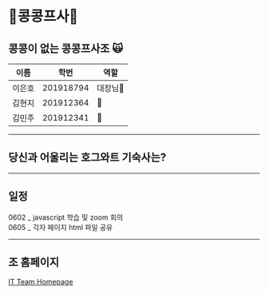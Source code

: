 # 💖콩콩프사💖
## 콩콩이 없는 콩콩프사조 🙀

|이름|학번|역할|
|-----|----------|---|
|이은호|201918794|대장님🖤   |
|김현지|201912364|  🖤|
|김민주|201912341|  🖤|

***
## 당신과 어울리는 호그와트 기숙사는?

***
## 일정
0602 _ javascript 학습 및 zoom 회의          
0605 _ 각자 페이지 html 파일 공유
***
## 조 홈페이지
[IT Team Homepage](https://leh0818.github.io/Creative_CCPS/)
